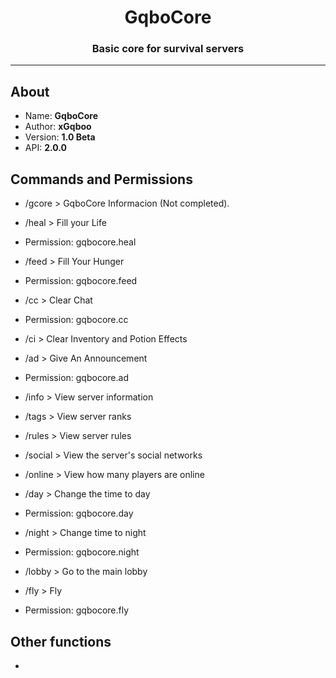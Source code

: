 <div id=header align="center">
<h1 align="center">GqboCore</h1>
<h3 align="center">Basic core for survival servers</h3>
</div>

---

## About

- Name: **GqboCore**
- Author: **xGqboo**
- Version: **1.0 Beta**
- API: **2.0.0**

## Commands and Permissions

- /gcore > GqboCore Informacion (Not completed).

- /heal > Fill your Life
- Permission: gqbocore.heal

- /feed > Fill Your Hunger
- Permission: gqbocore.feed

- /cc > Clear Chat
- Permission: gqbocore.cc

- /ci > Clear Inventory and Potion Effects

- /ad > Give An Announcement
- Permission: gqbocore.ad

- /info > View server information

- /tags > View server ranks

- /rules > View server rules

- /social > View the server's social networks

- /online > View how many players are online

- /day > Change the time to day
- Permission: gqbocore.day

- /night > Change time to night
- Permission: gqbocore.night

- /lobby > Go to the main lobby

- /fly > Fly
- Permission: gqbocore.fly

## Other functions

- 